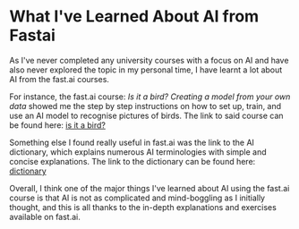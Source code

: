 # What I've Learned About AI from Fastai

As I've never completed any university courses with a focus on AI and have also never explored the topic in my personal time, I have learnt a lot about AI from the fast.ai courses. 

For instance, the fast.ai course: *Is it a bird? Creating a model from your own data* showed me the step by step instructions on how to set up, train, and use an AI model to recognise pictures of birds. The link to said course can be found here: [is it a bird?](https://www.kaggle.com/code/jhoward/is-it-a-bird-creating-a-model-from-your-own-data)

Something else I found really useful in fast.ai was the link to the AI dictionary, which explains numerous AI terminologies with simple and concise explanations. The link to the dictionary can be found here: [dictionary](https://forbo7.github.io/dictionary/)

Overall, I think one of the major things I've learned about AI using the fast.ai course is that AI is not as complicated and mind-boggling as I initially thought, and this is all thanks to the in-depth explanations and exercises available on fast.ai.  
